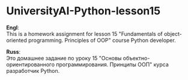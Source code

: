 # UniversityAI-Python-lesson15
<b>Engl</b>:<br>
This is a homework assignment for lesson 15 "Fundamentals of object-oriented programming. Principles of OOP" course Python developer.

<b>Russ</b>:<br>
Это домашнее задание по уроку 15 "Основы объектно-ориентированного программирования. Принципы ООП" курса разработчик Python.
